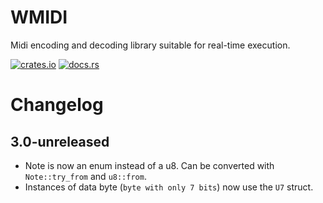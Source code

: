 # WMIDI

Midi encoding and decoding library suitable for real-time execution.

[![crates.io](https://img.shields.io/crates/v/wmidi.svg)](https://crates.io/crates/wmidi)
[![docs.rs](https://docs.rs/wmidi/badge.svg)](https://docs.rs/wmidi)

# Changelog

## 3.0-unreleased

* Note is now an enum instead of a u8. Can be converted with `Note::try_from` and `u8::from`.
* Instances of data byte (`byte with only 7 bits`) now use the `U7` struct.
